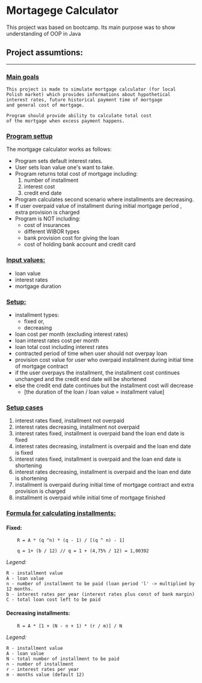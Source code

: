 # Mortagege Calculator
This project was based on bootcamp. Its main purpose was to show understanding of OOP in Java

## Project assumtions:

------------------------------------

### <u>Main goals</u>

    This project is made to simulate mortgage calculator (for local
    Polish market) which provides informations about hypothetical 
    interest rates, future historical payment time of mortgage 
    and general cost of mortgage.

    Program should provide ability to calculate total cost 
    of the mortgage when excess payment happens.

### <u>Program settup</u>

The mortgage calculator works as follows:

* Program sets default interest rates.
* User sets loan value one's want to take.
* Program returns total cost of mortgage including:
    1. number of installment
    2. interest cost
    3. credit end date
* Program calculates second scenario where installments
  are decreasing.
* If user overpaid value of installment during initial
  mortgage period , extra provision is charged
* Program is NOT including:
  * cost of insurances 
  * different WIBOR types
  * bank provision cost for giving the loan
  * cost of holding bank account and credit card

### <u>Input values:</u>

* loan value
* interest rates
* mortgage duration

### <u>Setup:</u>

* installment types:
    - fixed or,
    - decreasing
* loan cost per month (excluding interest rates)
* loan interest rates cost per month
* loan total cost including interest rates
* contracted period of time when user should not overpay
  loan
* provision cost value for user who overpaid installment
  during initial time of mortgage contract
* if the user overpays the installment, the installment
  cost continues unchanged and the credit end date will be shortened
* else the credit end date continues but the installment
  cost will decrease
    * [the duration of the loan / loan value = installment value]

### <u>Setup cases</u> ###

1. interest rates fixed, installment not overpaid
2. interest rates decreasing, installment not overpaid
3. interest rates fixed, installment is overpaid band the loan end date is fixed
4. interest rates decreasing, installment is overpaid and the loan end date is fixed
5. interest rates fixed, installment is overpaid and the loan end date is shortening
6. interest rates decreasing, installment is overpaid and the loan end date is shortening
7. installment is overpaid during initial time of mortgage contract and extra provision is charged
8. installment is overpaid while initial time of mortgage finished

### <u>Formula for calculating installments:</u>

#### Fixed:
```
    R = A * (q ^n) * (q - 1) / [(q ^ n) - 1]
    
    q = 1+ (b / 12) // q = 1 + (4,75% / 12) = 1,00392
```
*Legend:*

    R - installment value
    A - loan value
    n - number of installment to be paid (loan period 'l' -> multiplied by 12 months.
    b - interest rates per year (interest rates plus const of bank margin)
    C - total loan cost left to be paid

#### Decreasing installments:
```
    R = A * [1 + (N - n + 1) * (r / m)] / N
```
*Legend:*
    
    R - installment value
    A - loan value
    N - total number of installment to be paid
    n - number of installment
    r - interest rates per year
    m - months value (default 12)
    




